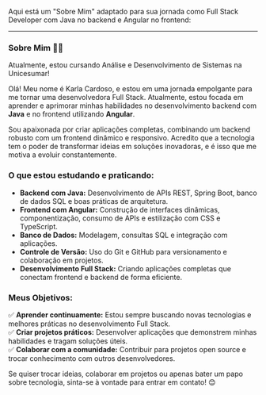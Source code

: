 Aqui está um "Sobre Mim" adaptado para sua jornada como Full Stack Developer com Java no backend e Angular no frontend:  

---

### Sobre Mim 👩‍💻  
Atualmente, estou cursando Análise e Desenvolvimento de Sistemas na Unicesumar!  

Olá! Meu nome é Karla Cardoso, e estou em uma jornada empolgante para me tornar uma desenvolvedora Full Stack. Atualmente, estou focada em aprender e aprimorar minhas habilidades no desenvolvimento backend com **Java** e no frontend utilizando **Angular**.  

Sou apaixonada por criar aplicações completas, combinando um backend robusto com um frontend dinâmico e responsivo. Acredito que a tecnologia tem o poder de transformar ideias em soluções inovadoras, e é isso que me motiva a evoluir constantemente.  

### O que estou estudando e praticando:  
- **Backend com Java:** Desenvolvimento de APIs REST, Spring Boot, banco de dados SQL e boas práticas de arquitetura.  
- **Frontend com Angular:** Construção de interfaces dinâmicas, componentização, consumo de APIs e estilização com CSS e TypeScript.  
- **Banco de Dados:** Modelagem, consultas SQL e integração com aplicações.  
- **Controle de Versão:** Uso do Git e GitHub para versionamento e colaboração em projetos.  
- **Desenvolvimento Full Stack:** Criando aplicações completas que conectam frontend e backend de forma eficiente.  

### Meus Objetivos:  
✅ **Aprender continuamente:** Estou sempre buscando novas tecnologias e melhores práticas no desenvolvimento Full Stack.  
✅ **Criar projetos práticos:** Desenvolver aplicações que demonstrem minhas habilidades e tragam soluções úteis.  
✅ **Colaborar com a comunidade:** Contribuir para projetos open source e trocar conhecimento com outros desenvolvedores.  

Se quiser trocar ideias, colaborar em projetos ou apenas bater um papo sobre tecnologia, sinta-se à vontade para entrar em contato! 😊
